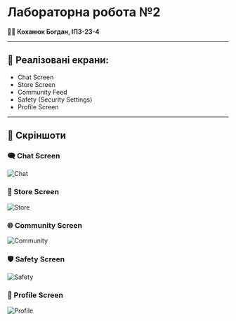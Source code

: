 # Лабораторна робота №2  
👨‍💻 **Коханюк Богдан, ІПЗ-23-4**

---

## 📱 Реалізовані екрани:

- Chat Screen
- Store Screen
- Community Feed
- Safety (Security Settings)
- Profile Screen

---

## 📸 Скріншоти

### 🗨️ Chat Screen  
![Chat](./screenshots/lab2screenshotschat.png.png)

### 🛒 Store Screen  
![Store](./screenshots/lab2screenshotsstore.png.png)

### 🌐 Community Screen  
![Community](./screenshots/screenshotsCommunity.png.png)

### 🛡️ Safety Screen  
![Safety](./screenshots/screenshotsSafety.png.png)

### 👤 Profile Screen  
![Profile](./screenshots/screenshotsprofile.png.png)
